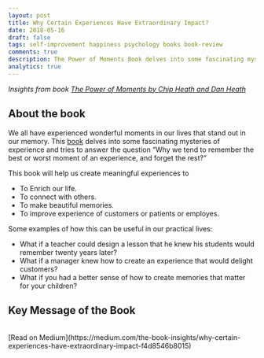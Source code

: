 ```yaml
---
layout: post
title: Why Certain Experiences Have Extraordinary Impact?
date: 2018-05-16
draft: false
tags: self-improvement happiness psychology books book-review
comments: true
description: The Power of Moments Book delves into some fascinating mysteries of experience and tries to answer the question Why we tend to remember the best or worst moment of an experience, and forget the rest?
analytics: true
---
```


*Insights from book  [The Power of Moments by Chip Heath and Dan Heath](https://amzn.to/2jCON8R)*

## About the book
We all have experienced wonderful moments in our lives that stand out in our memory. This [book](https://amzn.to/2jCON8R) delves into some fascinating mysteries of experience and tries to answer the question “Why we tend to remember the best or worst moment of an experience, and forget the rest?”

This book will help us create meaningful experiences to

* To Enrich our life.
* To connect with others.
* To make beautiful memories.
* To improve experience of customers or patients or employes.

Some examples of how this can be useful in our practical lives:

* What if a teacher could design a lesson that he knew his students would remember twenty years later?
* What if a manager knew how to create an experience that would delight customers?
* What if you had a better sense of how to create memories that matter for your children?

## Key Message of the Book

<br>
[Read on Medium](https://medium.com/the-book-insights/why-certain-experiences-have-extraordinary-impact-f4d8546b8015)
